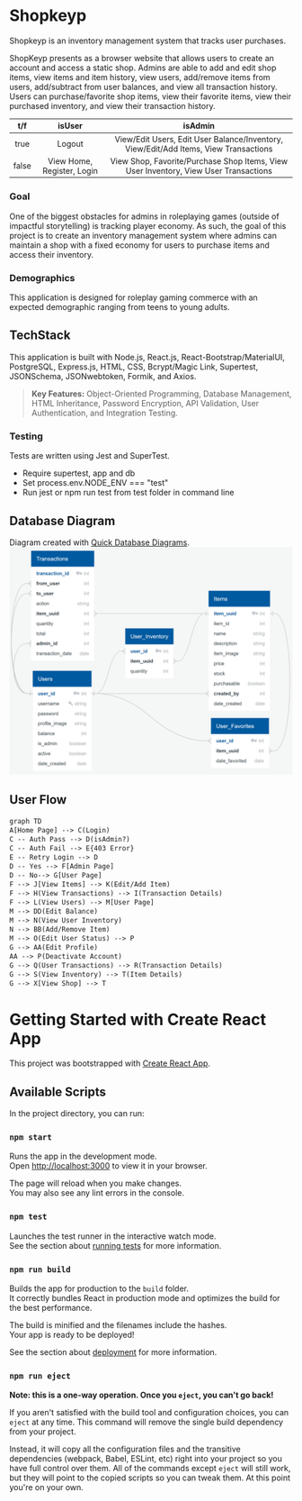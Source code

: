 # Shopkeyp

Shopkeyp is an inventory management system that tracks user purchases.

ShopKeyp presents as a browser website that allows users to create an account and access a static shop. Admins are able to add and edit shop items, view items and item history, view users, add/remove items from users, add/subtract from user balances, and view all transaction history. Users can purchase/favorite shop items, view their favorite items, view their purchased inventory, and view their transaction history.

<div align="center">

|  t/f  |           isUser           |                                       isAdmin                                        |
| :---: | :------------------------: | :----------------------------------------------------------------------------------: |
| true  |           Logout           | View/Edit Users, Edit User Balance/Inventory, View/Edit/Add Items, View Transactions |
| false | View Home, Register, Login | View Shop, Favorite/Purchase Shop Items, View User Inventory, View User Transactions |

</div>

### Goal

One of the biggest obstacles for admins in roleplaying games (outside of impactful storytelling) is tracking player economy. As such, the goal of this project is to create an inventory management system where admins can maintain a shop with a fixed economy for users to purchase items and access their inventory.

### Demographics

This application is designed for roleplay gaming commerce with an expected demographic ranging from teens to young adults.

## TechStack

This application is built with Node.js, React.js, React-Bootstrap/MaterialUI, PostgreSQL, Express.js, HTML, CSS, Bcrypt/Magic Link, Supertest, JSONSchema, JSONwebtoken, Formik, and Axios.

> **Key Features:** Object-Oriented Programming, Database Management, HTML Inheritance, Password Encryption, API Validation, User Authentication, and Integration Testing.

### Testing

Tests are written using Jest and SuperTest.

- Require supertest, app and db
- Set process.env.NODE_ENV === "test"
- Run jest or npm run test from test folder in command line

## Database Diagram

Diagram created with [Quick Database Diagrams](https://app.quickdatabasediagrams.com/#/).
![image](images/diagram.png)

## User Flow

```mermaid
graph TD
A[Home Page] --> C(Login)
C -- Auth Pass --> D(isAdmin?)
C -- Auth Fail --> E{403 Error}
E -- Retry Login --> D
D -- Yes --> F[Admin Page]
D -- No--> G[User Page]
F --> J[View Items] --> K(Edit/Add Item)
F --> H(View Transactions) --> I(Transaction Details)
F --> L(View Users) --> M[User Page]
M --> DD(Edit Balance)
M --> N(View User Inventory)
N --> BB(Add/Remove Item)
M --> O(Edit User Status) --> P
G --> AA(Edit Profile)
AA --> P(Deactivate Account)
G --> Q(User Transactions) --> R(Transaction Details)
G --> S(View Inventory) --> T(Item Details)
G --> X[View Shop] --> T
```

# Getting Started with Create React App

This project was bootstrapped with [Create React App](https://github.com/facebook/create-react-app).

## Available Scripts

In the project directory, you can run:

### `npm start`

Runs the app in the development mode.\
Open [http://localhost:3000](http://localhost:3000) to view it in your browser.

The page will reload when you make changes.\
You may also see any lint errors in the console.

### `npm test`

Launches the test runner in the interactive watch mode.\
See the section about [running tests](https://facebook.github.io/create-react-app/docs/running-tests) for more information.

### `npm run build`

Builds the app for production to the `build` folder.\
It correctly bundles React in production mode and optimizes the build for the best performance.

The build is minified and the filenames include the hashes.\
Your app is ready to be deployed!

See the section about [deployment](https://facebook.github.io/create-react-app/docs/deployment) for more information.

### `npm run eject`

**Note: this is a one-way operation. Once you `eject`, you can't go back!**

If you aren't satisfied with the build tool and configuration choices, you can `eject` at any time. This command will remove the single build dependency from your project.

Instead, it will copy all the configuration files and the transitive dependencies (webpack, Babel, ESLint, etc) right into your project so you have full control over them. All of the commands except `eject` will still work, but they will point to the copied scripts so you can tweak them. At this point you're on your own.
